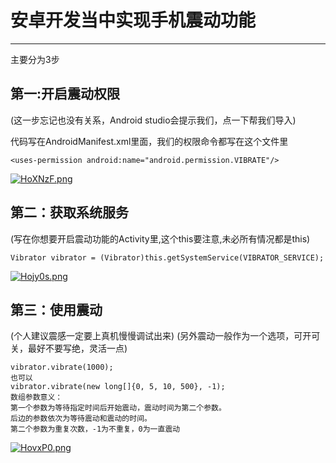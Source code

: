 # 安卓开发当中实现手机震动功能

***

主要分为3步

## 第一:开启震动权限
(这一步忘记也没有关系，Android studio会提示我们，点一下帮我们导入)

代码写在AndroidManifest.xml里面，我们的权限命令都写在这个文件里



```
<uses-permission android:name="android.permission.VIBRATE"/>
```

[![HoXNzF.png](https://s4.ax1x.com/2022/02/18/HoXNzF.png)](https://imgtu.com/i/HoXNzF)


## 第二：获取系统服务
(写在你想要开启震动功能的Activity里,这个this要注意,未必所有情况都是this)

```
Vibrator vibrator = (Vibrator)this.getSystemService(VIBRATOR_SERVICE);
```

[![Hojy0s.png](https://s4.ax1x.com/2022/02/18/Hojy0s.png)](https://imgtu.com/i/Hojy0s)

## 第三：使用震动
(个人建议震感一定要上真机慢慢调试出来)
(另外震动一般作为一个选项，可开可关，最好不要写绝，灵活一点)

```
vibrator.vibrate(1000);
也可以
vibrator.vibrate(new long[]{0, 5, 10, 500}, -1);
数组参数意义：
第一个参数为等待指定时间后开始震动，震动时间为第二个参数。
后边的参数依次为等待震动和震动的时间。
第二个参数为重复次数，-1为不重复，0为一直震动
```

[![HovxP0.png](https://s4.ax1x.com/2022/02/18/HovxP0.png)](https://imgtu.com/i/HovxP0)